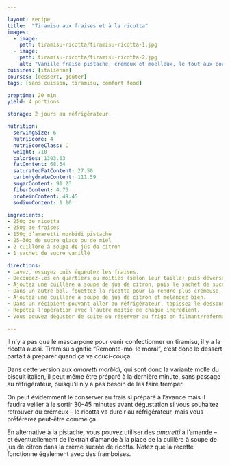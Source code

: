```yaml
---

layout: recipe
title:  "Tiramisu aux fraises et à la ricotta"
images:
  - image:
    path: tiramisu-ricotta/tiramisu-ricotta-1.jpg
  - image:
    path: tiramisu-ricotta/tiramisu-ricotta-2.jpg
    alt: "Vanille fraise pistache, crémeux et moelleux, le tout aux couleurs du drapeau italien. La dolce vita."
cuisines: [italienne]
courses: [dessert, goûter]
tags: [sans cuisson, tiramisu, comfort food]

preptime: 20 min
yield: 4 portions

storage: 2 jours au réfrigérateur.

nutrition:
  servingSize: 6
  nutriScore: 4
  nutriScoreClass: C
  weight: 710
  calories: 1303.63
  fatContent: 68.34
  saturatedFatContent: 27.50
  carbohydrateContent: 111.59
  sugarContent: 91.23
  fiberContent: 4.73
  proteinContent: 49.45
  sodiumContent: 1.10

ingredients:
- 250g de ricotta
- 250g de fraises
- 150g d’amaretti morbidi pistache
- 25–30g de sucre glace ou de miel
- 2 cuillère à soupe de jus de citron
- 1 sachet de sucre vanillé

directions:
- Lavez, essuyez puis équeutez les fraises. 
- Découpez-les en quartiers ou moitiés (selon leur taille) puis déversez-les dans un bol. 
- Ajoutez une cuillère à soupe de jus de citron, puis le sachet de sucre vanillé, et mélangez bien avec une cuillère pour napper l'ensemble des morceaux. Réservez.
- Dans un autre bol, fouettez la ricotta pour la rendre plus crémeuse, ajoutez le sucre glace/miel et battez pour obtenir une crème bien lisse, sans grumeau. 
- Ajoutez une cuillère à soupe de jus de citron et mélangez bien. 
- Dans un récipient pouvant aller au réfrigérateur, tapissez le dessous de la moitié de crème ricotta, puis faites une deuxième couche avec la moitié de fraises, et enfin la moitié d'amaretti que vous aurez grossièrement émiettés (l'idée est d'avoir des gros morceaux, donc de découper chaque amaretti en 3 ou en 4).
- Répétez l'opération avec l'autre moitié de chaque ingrédient. 
- Vous pouvez déguster de suite ou réserver au frigo en filmant/refermant le récipient. 

---
```


Il n’y a pas que le mascarpone pour venir confectionner un tiramisu, il y a la ricotta aussi. Tiramisu signifie “Remonte-moi le moral”, c’est donc le dessert parfait à préparer quand ça va couci-couça. 

Dans cette version aux <i lang="en">amaretti morbidi</i>, qui sont donc la variante molle du biscuit italien, il peut même être préparé à la dernière minute, sans passage au réfrigérateur, puisqu’il n’y a pas besoin de les faire tremper. 

On peut évidemment le conserver au frais si préparé à l’avance mais il faudra veiller à le sortir 30–45 minutes avant dégustation si vous souhaitez retrouver du crémeux – le ricotta va durcir au réfrigérateur, mais vous préférerez peut-être comme ça.

En alternative à la pistache, vous pouvez utiliser des <i lang="en">amaretti</i> à l’amande – et éventuellement de l’extrait d’amande à la place de la cuillère à soupe de jus de citron dans la crème sucrée de ricotta. Notez que la recette fonctionne également avec des framboises.